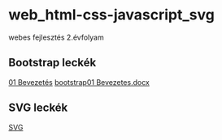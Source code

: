 # web_html-css-javascript_svg
webes fejlesztés 2.évfolyam

## Bootstrap leckék

[01 Bevezetés](Bootstrap/01%2Bevezetes/Proba/bootstrap01.html) [bootstrap01 Bevezetes.docx](Bootstrap/01%2Bevezetes/bootstrap01%2Bevezetes.docx)

## SVG leckék

[SVG](SVG-2020-02-06)
